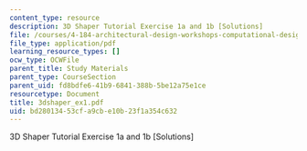 ```yaml
---
content_type: resource
description: 3D Shaper Tutorial Exercise 1a and 1b [Solutions]
file: /courses/4-184-architectural-design-workshops-computational-design-for-housing-spring-2002/bd28013453cfa9cbe10b23f1a354c632_3dshaper_ex1.pdf
file_type: application/pdf
learning_resource_types: []
ocw_type: OCWFile
parent_title: Study Materials
parent_type: CourseSection
parent_uid: fd8bdfe6-41b9-6841-388b-5be12a75e1ce
resourcetype: Document
title: 3dshaper_ex1.pdf
uid: bd280134-53cf-a9cb-e10b-23f1a354c632
---
```

3D Shaper Tutorial Exercise 1a and 1b [Solutions]


